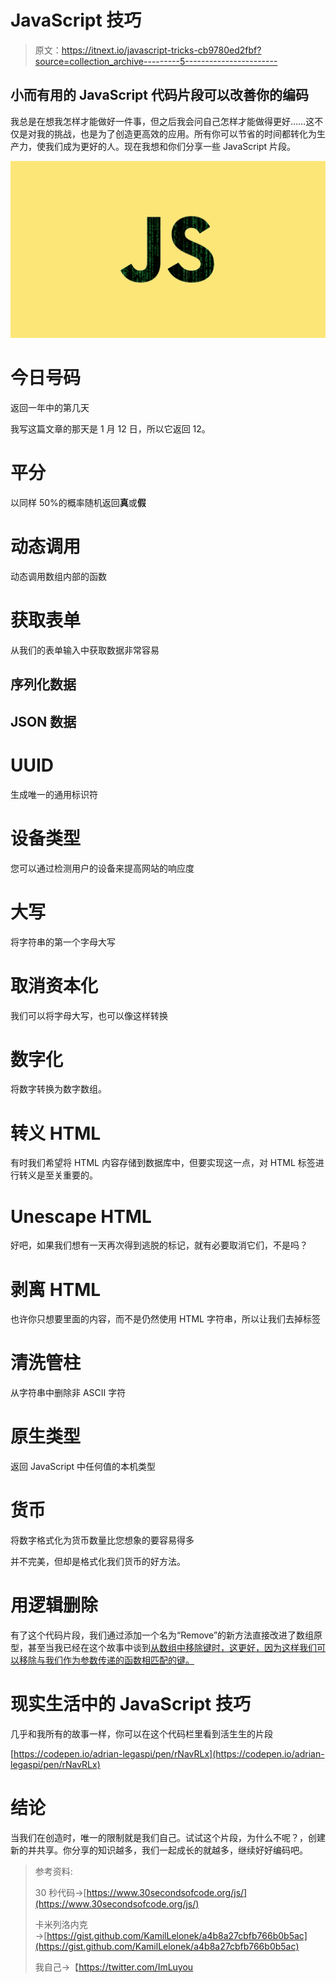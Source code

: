 # JavaScript 技巧

> 原文：<https://itnext.io/javascript-tricks-cb9780ed2fbf?source=collection_archive---------5----------------------->

## 小而有用的 JavaScript 代码片段可以改善你的编码

我总是在想我怎样才能做好一件事，但之后我会问自己怎样才能做得更好……这不仅是对我的挑战，也是为了创造更高效的应用。所有你可以节省的时间都转化为生产力，使我们成为更好的人。现在我想和你们分享一些 JavaScript 片段。

![](img/057187bf31880575b1504a1498abb994.png)

# 今日号码

返回一年中的第几天

我写这篇文章的那天是 1 月 12 日，所以它返回 12。

# 平分

以同样 50%的概率随机返回**真**或**假**

# 动态调用

动态调用数组内部的函数

# 获取表单

从我们的表单输入中获取数据非常容易

## 序列化数据

## JSON 数据

# UUID

生成唯一的通用标识符

# 设备类型

您可以通过检测用户的设备来提高网站的响应度

# 大写

将字符串的第一个字母大写

# 取消资本化

我们可以将字母大写，也可以像这样转换

# 数字化

将数字转换为数字数组。

# 转义 HTML

有时我们希望将 HTML 内容存储到数据库中，但要实现这一点，对 HTML 标签进行转义是至关重要的。

# Unescape HTML

好吧，如果我们想有一天再次得到逃脱的标记，就有必要取消它们，不是吗？

# 剥离 HTML

也许你只想要里面的内容，而不是仍然使用 HTML 字符串，所以让我们去掉标签

# 清洗管柱

从字符串中删除非 ASCII 字符

# 原生类型

返回 JavaScript 中任何值的本机类型

# 货币

将数字格式化为货币数量比您想象的要容易得多

并不完美，但却是格式化我们货币的好方法。

# 用逻辑删除

有了这个代码片段，我们通过添加一个名为“Remove”的新方法直接改进了数组原型，甚至当我已经在这个故事中谈到[从数组中移除键时，这更好，因为这样我们可以移除与我们作为参数传递的函数相匹配的键。](/manipulating-javascript-arrays-deleting-keys-61d638bd21b3)

# 现实生活中的 JavaScript 技巧

几乎和我所有的故事一样，你可以在这个代码栏里看到活生生的片段

[https://codepen.io/adrian-legaspi/pen/rNavRLx](https://codepen.io/adrian-legaspi/pen/rNavRLx)

# 结论

当我们在创造时，唯一的限制就是我们自己。试试这个片段，为什么不呢？，创建新的并共享。你分享的知识越多，我们一起成长的就越多，继续好好编码吧。

> 参考资料:
> 
> 30 秒代码→[https://www.30secondsofcode.org/js/](https://www.30secondsofcode.org/js/)
> 
> 卡米列洛内克→[https://gist.github.com/KamilLelonek/a4b8a27cbfb766b0b5ac](https://gist.github.com/KamilLelonek/a4b8a27cbfb766b0b5ac)
> 
> 我自己→【https://twitter.com/ImLuyou 